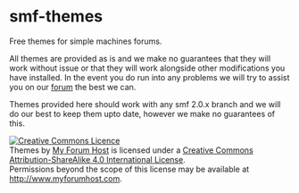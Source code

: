 # smf-themes
Free themes for simple machines forums.

All themes are provided as is and we make no guarantees that they will work without issue or that they will work alongside other modifications you have installed. In the event you do run into any problems we will try to assist you on our <a href="http://forum.myforumhost.com">forum</a> the best we can.

Themes provided here should work with any smf 2.0.x branch and we will do our best to keep them upto date, however we make no guarantees of this.

<a rel="license" href="http://creativecommons.org/licenses/by-sa/4.0/"><img alt="Creative Commons Licence" style="border-width:0" src="https://i.creativecommons.org/l/by-sa/4.0/88x31.png" /></a><br /><span xmlns:dct="http://purl.org/dc/terms/" property="dct:title">Themes</span> by <a xmlns:cc="http://creativecommons.org/ns#" href="http://www.myforumhost.com" property="cc:attributionName" rel="cc:attributionURL">My Forum Host</a> is licensed under a <a rel="license" href="http://creativecommons.org/licenses/by-sa/4.0/">Creative Commons Attribution-ShareAlike 4.0 International License</a>.<br />Permissions beyond the scope of this license may be available at <a xmlns:cc="http://creativecommons.org/ns#" href="http://www.myforumhost.com" rel="cc:morePermissions">http://www.myforumhost.com</a>.
